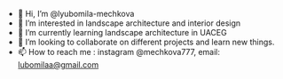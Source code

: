 - 👋 Hi, I’m @lyubomila-mechkova
- 👀 I’m interested in landscape architecture and interior design 
- 🌱 I’m currently learning landscape architecture in UACEG
- 💞️ I’m looking to collaborate on different projects and learn new things.
- 📫 How to reach me : instagram @mechkova777, email: lubomilaa@gmail.com


<!---
lyubomila-mechkova/lyubomila-mechkova is a ✨ special ✨ repository because its `README.md` (this file) appears on your GitHub profile.
You can click the Preview link to take a look at your changes.
--->
